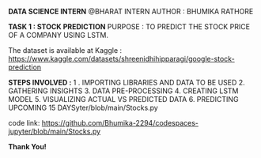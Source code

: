 **DATA SCIENCE INTERN** 
@BHARAT INTERN
AUTHOR : BHUMIKA RATHORE

**TASK 1 : STOCK PREDICTION**
PURPOSE : TO PREDICT THE STOCK PRICE OF A COMPANY USING LSTM.

The dataset is available at Kaggle : https://www.kaggle.com/datasets/shreenidhihipparagi/google-stock-prediction

**STEPS INVOLVED :**
1 . IMPORTING LIBRARIES AND DATA TO BE USED
2. GATHERING INSIGHTS
3. DATA PRE-PROCESSING
4. CREATING LSTM MODEL
5. VISUALIZING ACTUAL VS PREDICTED DATA
6. PREDICTING UPCOMING 15 DAYSyter/blob/main/Stocks.py

code link: https://github.com/Bhumika-2294/codespaces-jupyter/blob/main/Stocks.py

**Thank You!**
